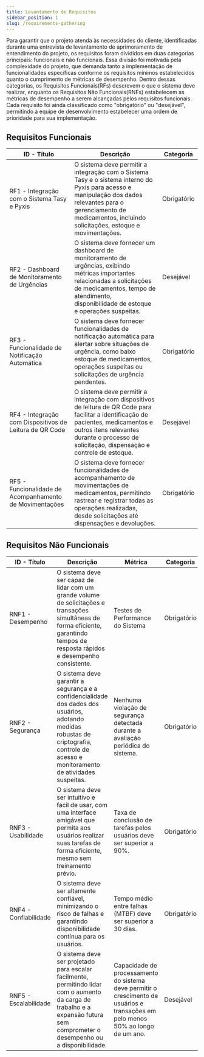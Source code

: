 ```yaml
---
title: Levantamento de Requisitos
sidebar_position: 1
slug: /requirements-gathering
---
```


Para garantir que o projeto atenda às necessidades do cliente, identificadas durante uma entrevista de levantamento de aprimoramento de entendimento do projeto, os requisitos foram divididos em duas categorias principais: funcionais e não funcionais. Essa divisão foi motivada pela complexidade do projeto, que demanda tanto a implementação de funcionalidades específicas conforme os requisitos mínimos estabelecidos quanto o cumprimento de métricas de desempenho. Dentro dessas categorias, os Requisitos Funcionais(RFs) descrevem o que o sistema deve realizar, enquanto os Requisitos Não Funcionais(RNFs) estabelecem as métricas de desempenho a serem alcançadas pelos requisitos funcionais. Cada requisito foi ainda classificado como "obrigatório" ou "desejável", permitindo à equipe de desenvolvimento estabelecer uma ordem de prioridade para sua implementação.

## Requisitos Funcionais


| ID - Título                     |  Descrição    | Categoria  |
| --------------------------------| ------------- | ---------  |
| RF1 - Integração com o Sistema Tasy e Pyxis| O sistema deve permitir a integração com o Sistema Tasy e o sistema interno do Pyxis para acesso e manipulação dos dados relevantes para o gerenciamento de medicamentos, incluindo solicitações, estoque e movimentações.           |       Obrigatório     |
| RF2 - Dashboard de Monitoramento de Urgências |  O sistema deve fornecer um dashboard de monitoramento de urgências, exibindo métricas importantes relacionadas a solicitações de medicamentos, tempo de atendimento, disponibilidade de estoque e operações suspeitas.         |           Desejável    |            
| RF3 - Funcionalidade de Notificação Automática | O sistema deve fornecer funcionalidades de notificação automática para alertar sobre situações de urgência, como baixo estoque de medicamentos, operações suspeitas ou solicitações de urgência pendentes. | Obrigatório |
| RF4 - Integração com Dispositivos de Leitura de QR Code |  O sistema deve permitir a integração com dispositivos de leitura de QR Code para facilitar a identificação de pacientes, medicamentos e outros itens relevantes durante o processo de solicitação, dispensação e controle de estoque. | Desejável |
| RF5 - Funcionalidade de Acompanhamento de Movimentações| O sistema deve fornecer funcionalidades de acompanhamento de movimentações de medicamentos, permitindo rastrear e registrar todas as operações realizadas, desde solicitações até dispensações e devoluções. | Obrigatório |

## Requisitos Não Funcionais

| ID - Título                     |  Descrição    | Métrica    | Categoria  |
| --------------------------------| ------------- | ---------  | -----------|
| RNF1 - Desempenho | O sistema deve ser capaz de lidar com um grande volume de solicitações e transações simultâneas de forma eficiente, garantindo tempos de resposta rápidos e desempenho consistente. | Testes de Performance do Sistema | Obrigatório |
| RNF2 - Segurança | O sistema deve garantir a segurança e a confidencialidade dos dados dos usuários, adotando medidas robustas de criptografia, controle de acesso e monitoramento de atividades suspeitas.| Nenhuma violação de segurança detectada durante a avaliação periódica do sistema. | Obrigatório |
| RNF3 - Usabilidade | O sistema deve ser intuitivo e fácil de usar, com uma interface amigável que permita aos usuários realizar suas tarefas de forma eficiente, mesmo sem treinamento prévio. | Taxa de conclusão de tarefas pelos usuários deve ser superior a 90%. | Obrigatório |
| RNF4 - Confiabilidade | O sistema deve ser altamente confiável, minimizando o risco de falhas e garantindo disponibilidade contínua para os usuários.| Tempo médio entre falhas (MTBF) deve ser superior a 30 dias. | Obrigatório |
| RNF5 - Escalabilidade | O sistema deve ser projetado para escalar facilmente, permitindo lidar com o aumento da carga de trabalho e a expansão futura sem comprometer o desempenho ou a disponibilidade. | Capacidade de processamento do sistema deve permitir o crescimento de usuários e transações em pelo menos 50% ao longo de um ano. | Desejável |


